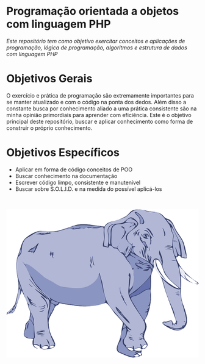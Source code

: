 # Programação orientada a objetos com linguagem PHP

_Este repositório tem como objetivo exercitar conceitos e aplicações de programação, lógica de programação, algoritmos e estrutura de dados com linguagem PHP_

# Objetivos Gerais

O exercício e prática de programação são extremamente importantes para se manter atualizado e com o código na ponta dos dedos. Além disso a constante busca por conhecimento aliado a uma prática consistente são na minha opinião primordiais para aprender com eficiência. Este é o objetivo principal deste repositório, buscar e aplicar conhecimento como forma de construir o próprio conhecimento.


# Objetivos Específicos

- Aplicar em forma de código conceitos de POO
- Buscar conhecimento na documentação
- Escrever código limpo, consistente e manutenível
- Buscar sobre S.O.L.I.D. e na medida do possível aplicá-los

<br>



![](assets/elefante-php.png)

#